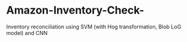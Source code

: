 # Amazon-Inventory-Check-
Inventory reconciliation using SVM (with Hog transformation, Blob LoG model) and CNN
